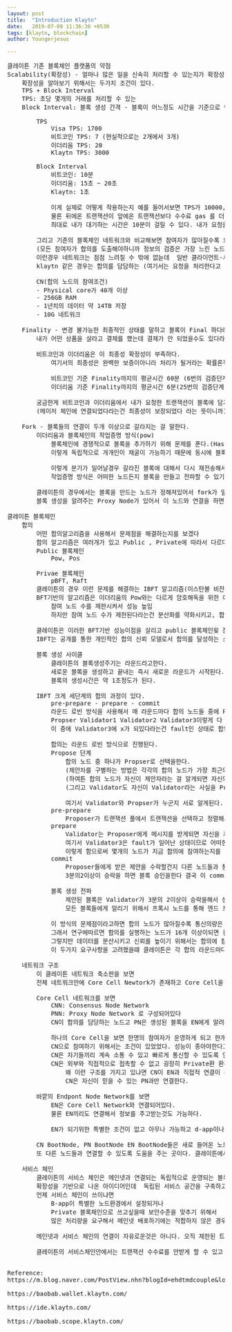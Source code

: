 ```yaml
---
layout: post
title:  "Introduction Klaytn"
date:   2019-07-09 11:36:36 +0530
tags: [klaytn, blockchain]
author: Youngerjesus

---
```


<pre style="white-space: pre;
    word-break: break-word;">
클레이튼 기존 블록체인 플랫폼의 약점 
Scalability(확장성) - 얼마나 많은 일을 신속히 처리할 수 있는지가 확장성이다 
    확장성을 알아보기 위해서는 두가지 조건이 있다. 
    TPS + Block Interval    
    TPS: 초당 몇개의 거래를 처리할 수 있는    
    Block Interval: 블록 생성 간격 - 블록이 어느정도 시간을 기준으로 만들어지는가 

        TPS 
            Visa TPS: 1700 
            비트코인 TPS: 7 (현실적으로는 2개에서 3개) 
            이더리움 TPS: 20  
            Klaytn TPS: 3000 
           
        Block Interval
            비트코인: 10분 
            이더리움: 15초 ~ 20초
            Klaytn: 1초 
            
            이게 실제로 어떻게 작용하는지 예를 들어서보면 TPS가 10000, Block Interval이 10분이다라고 생각해보자 
            물론 뒤에온 트랜잭션이 앞에온 트랜잭션보다 수수료 gas 를 더 많이 지불한다면 우선순위가 높아지지만 우선순위를 따지지않고 생각해보면
            최대로 내가 대기하는 시간은 10분이 걸릴 수 있다. 내가 요청을 보냈는데 10분뒤에 처리해준다면 그 블록체인은 아마 쓰고 싶지 않을거다 
        
        그리고 기존의 블록체인 네트워크와 비교해보면 참여자가 많아질수록 요청을 보내는 트랜잭션의 수가 많아지고 참여하는 노드 중에 제일 느린 노드에 맞게 하향 평준화가 된다
        (모든 참여자가 합의를 도출해야하니까 정보의 검증은 가장 느린 노드의 속도에 맞출 수 밖에 없다)
        이런경우 네트워크는 점점 느려질 수 밖에 없늗데  일반 클라이언트-서버구조라면 서버를 여러대 두는걸로 해결하지만 블록체인은 그렇게 해결할 수가 없다. 
        klaytn 같은 경우는 합의를 담담하는 (여기서는 요청을 처리한다고 생각 할 수 있다)CN 노드의 스펙을 올려서 이 문제를 해결한다. 
        
        CN(합의 노드의 참여조건)
        - Physical core가 40개 이상 
        - 256GB RAM 
        - 1년치의 데이터 약 14TB 저장 
        - 10G 네트워크

    Finality - 변경 불가능한 최종적인 상태를 말하고 블록이 Final 하다라는건 블록에 담긴 거래가 바뀔 수 없다는 걸 보증한다.
        내가 어떤 상품을 살라고 결제를 헀는데 결제가 안 되었을수도 있다라는 말이다.  
         
        비트코인과 이더리움은 이 최종성 확정성이 부족하다.
            여기서의 최종성은 완벽한 보증이아니라 처리가 될거라는 확률론적 최종성만 제공한다.  

            비트코인 기준 Finality까지의 평균시간 60분 (6번의 검증던계)
            이더리움 기준 Finality까지의 평균시간 6분(25번의 검증단계) 

        궁금한게 비트코인과 이더리움에서 내가 요청한 트랜잭션이 블록에 담기게 되고 이 블록이 메이저 체인에 연결되었는지를 확인하는 방법이 없는건지 궁금하다
        (메이저 체인에 연결되었다라는건 최종성이 보장되었다 라는 뜻이니까)
       
    Fork - 블록들의 연결이 두개 이상으로 갈라지는 걸 말한다. 
        이더리움과 블록체인의 작업증명 방식(pow)
            블록체인에 경쟁적으로 블록을 추가하기 위해 문제를 푼다.(Hash 값을 찾기 위해서 )
            이렇게 독립적으로 개개인이 채굴이 가능하기 때문에 동시에 블록을 채굴할 수 있고 블록이 두개가 올라오게 되고 분기가 발생한다. 
            
            이렇게 분기가 일어날경우 갈라진 블록에 대해서 다시 재전송해서 하나의 체인으로 연결시켜주는 작업을 해야한다. 
            작업증명 방식은 어떠한 노드든지 블록을 만들고 전파할 수 있기때문에 정보를 얻기 위해서는 가능한 많은 연결을 해야하는 문제가 있다 
        
        클레이튼의 경우에서는 블록을 만드는 노드가 정해져있어서 fork가 일어날 수 없고  
        블록 생성을 알려주는 Proxy Node가 있어서 이 노드와 연결을 하면 바로 최신정보를 받을 수 있다  

클레이튼 블록체인 
    합의 
        어떤 합의알고리즘을 사용해서 문제점을 해결하는지를 보겠다
        합의 알고리즘은 여러개가 있고 Public , Private에 따라서 다르다 
        Public 블록체인     
            Pow, Pos 

        Privae 블록체인 
            pBFT, Raft 
        클레이튼의 경우 이런 문제를 해결하는 IBFT 알고리즘(이스탄불 비잔티움 결함 허용)
        BFT기반의 알고리즘은 이더리움의 Pow와는 다르게 암호해독을 위한 에너지를 낭비하지 않고 
            참여 노드 수를 제한시켜서 성능 높임
            하지만 참여 노드 수가 제한된다라는건 분산화를 약화시키고, 합의 결과가 소규모집단에서만 공개되므로 투명성이 저하되고 블록체인을 효율적으로 사용하는게 아니게된다. 
        
        클레이튼은 이러한 BFT기반 성능이점을 살리고 public 블록체인읮 장점과 합쳐서 단점을 개선시켜서 IBFT를 합의 알고리즘으로 선택한다. 
        IBFT는 공개를 통한 개인적인 합의 신뢰 모델로서 합의를 달성하는 소수 private 노드와 바깥에서 블록 생성 결과를 공개적으로 접근 및 검증하는 노드 이렇게 구성돠어있다. 
        
        블록 생성 사이클
            클레이튼의 블록생성주기는 라운드라고한다. 
            새로운 블록을 생성하고 끝내는 즉시 새로운 라운드가 시작된다. 
            블록의 생성시간은 약 1초정도가 된다. 

        IBFT 크게 세단계의 합의 과정이 있다. 
            pre-prepare - prepare - commit
            라운드 로빈 방식을 사용해서 매 라운드마다 합의 노드들 중에 Proposer(제안자)를 뽑는다. 그리고 나머지 합의 노드들은 Validator 검증을 하는 노드가 된다. 
            Propser Validator1 Validator2 Validator3이렇게 다 같은 합의 노드들이다. 
            이 중에 Validator3에 x가 되있다라는건 fault인 상태로 합의에 참여하지 못하는 상태를 말한다 이유로는 네트워크가 끊어졌거나, 악의적인 행동을 해서이다. 
            
            합의는 라운드 로빈 방식으로 진행된다. 
            Propose 단계
                합의 노드 중 하나가 Propser로 선택을한다. 
                (제안자를 구별하는 방법은 각각의 합의 노드가 가장 최근의 블록헤더에서 파생된 난수를 사용해서 자기가 라운드에 선택되었는지를 증명한다고 알려져있는데 이게 정확히 무슨소린진 잘 모르겠다.)
                (하여튼 합의 노드가 자신이 제안자라는 걸 알게되면 자신의 공개키를 통해서 Validator들에게 내가 제안자라고 알리게 된다. )
                (그리고 Validator도 자신이 Validator라는 사실을 Propser에게 알린다)

                여기서 Validator와 Propser가 누군지 서로 알게된다. 
            pre-prepare 
                Proposer가 트랜잭션 풀에서 트랜잭션을 선택하고 정렬해서 블록을 만들고 모든 Validator들에게 제안을 하게 된다. 
            prepare
                Validator는 Proposer에게 메시지를 받게되면 자신을 제외한 다른 노드들에게 잘 받았다고 메시지를 보낸다 
                여기서 Validator3은 fault가 일어난 상태이므로 어떠한 메시지 전송도 하지못한다. 
                이렇게 함으로써 몇개의 노드가 지금 합의에 참여하는지를 알 수 있게 된다. 
            commit 
                Proposer들에게 받은 제안을 수락할건지 다른 노드들과 통신하며 결정한다. 
                3분의2이상이 승락을 하면 블록 승인을한다 결국 이 commit 단계에서 결정이되고 비트코인과 이더리움과는 다르게 finality 부재가 없고 변경 불가능한 데이터가 이 stage에 저장된다.   

            블록 생성 전파                 
                제안된 블록은 Validator가 3분의 2이상이 승락을해서 성공적으로 완료되었다면 모든 블록들에게 알리고 그 합의 라운드는 끝이나게된다 
                모든 블록들에게 알리기 위해서 프록시 노드를 통해 엔드 포인트 노드들에게 전달이 된다. 이렇게 되면 모두가 동기화 되는 것이다. 

            이 방식의 문제점이라고하면 합의 노드가 많아질수록 통신의량은 기하 급수적으로 많아진다 라는 문제점이 있다. 
            그래서 연구에따르면 합의를 실행하는 노드가 16개 이상이되면 컨센서스가 크게 지연되는 즉 블록 생성이 지연되는 문제가 있다고 한다.
            그렇지만 데이터를 분산시키고 신뢰를 높이기 위해서는 합의에 참여하는 노드의 수가 많을 수록 좋다 
            이 두가지 요구사항을 고려했을떄 클레이튼은 각 합의 라운드마다 CN의 전체 집합중에서 서브 세트를 무작위로 선택함으로써 신뢰성도 높이고 처리하는 속도도 빠르게 한다  
    
    네트워크 구조 
        이 클레이튼 네트워크 축소판을 보면 
        전체 네트워크안에 Core Cell Newtork가 존재하고 Core Cell을 둘러싸는 Endpoint Node Network가 존재한다. 이렇게 클레이튼은 단일 네트워크가 아닌 two Layer Architecture로 이뤄져있다.
         
        Core Cell 네트워크를 보면 
            CNN: Consensus Node Network
            PNN: Proxy Node Network 로 구성되어있다 
            CN이 합의를 담당하는 노드고 PN은 생성된 블록을 EN에게 알려주는 역할을 하거나 EN이 제안한 트랜잭션을 CNN에게 알려주는 역할을한다. 

            하나의 Core Cell을 보면 한명의 참여자가 운영하게 되고 한개의 CN과 CN과 연결되어있느 여러개의 PN으로 구성한다 
            CN으로 참여하기 위해서는 조건이 있었었다. 성능이 종아야한다고 한개만 느려도 하향평준화가 되니까 
            CN은 자기들끼리 계속 소통 수 있고 빠르게 통신할 수 있도록 연결되어 있다 
            CN은 외부와 직접적으로 접촉할 수 없고 굉장히 Private환 환경에 놓여있게된다.  
                왜 이런 구조를 가지고 있냐면 CN이 EN과 직접적 연결이 된다고 가정할 경우에 커넥션이 계속적으로 늘어나면 성능이 떨어지니까 합의속도가 느려지는 상황이 생기기 때문에 
                CN은 자신이 믿을 수 있는 PN과만 연결한다. 
    
        바깥의 Endpont Node Network를 보면 
            EN은 Core Cell Network와 연결되어있다. 
            물론 EN끼리도 연결해서 정보를 주고받는것도 가능하다. 

            EN가 되기위한 특별한 조건이 없고 아무나 가능하고 d-app이나 web 클라이언트 들에게 정보를 제공하는게 가능하다 
        
        CN BootNode, PN BootNode EN BootNode들은 새로 들어온 노드들이 등록을 하는곳이고 
        또 다른 노드들과 연결할 수 있도록 도움을 주는 곳이다. 클레이튼에서 운영하느 노드들이다. 
             
    서비스 체인 
        클레이튼의 서비스 체인은 메인넷과 연결되는 독립적으로 운영되는 블록체인이다 
        확장성을 기반으로 나온 아이디어인데  독립된 서비스 공간을 구축하고 필요할 때 메인 네트워크에 신뢰를 얻는다라고 알려져있다  
        언제 서비스 체인이 쓰이냐면 
            B-app이 특별한 노드환경에서 설정되거나 
            Private 블록체인으로 쓰고싶을때 보안수준을 맞추기 위해서 
            많은 처리량을 요구해서 메인넷 배포하기에는 적합하지 않은 경우 (이더리움 같은 경우에 크립토 키리라는 d-app이 인기가 엄청날때 이더리움 네트워크 전체가 느려지는 일이 있었었다 )

        메인넷과 서비스 체인의 연결이 자유로운것은 아니다. 오직 제한된 트랜잭션만을 사용하는게 가능하다. (klay전송이 어느 조건을 만족할때만 가능하다고 알고있다) 

        클레이튼의 서비스체인안에서는 트랜잭션 수수료를 안받게 할 수 있고 자기가 원하는 환경을 구축하는게 가능하다.      
        
 
Reference: 
https://m.blog.naver.com/PostView.nhn?blogId=ehdtmdcouple&logNo=221183650560&proxyReferer=https%3A%2F%2Fwww.google.com%2F

https://baobab.wallet.klaytn.com/

https://ide.klaytn.com/

https://baobab.scope.klaytn.com/

</pre>